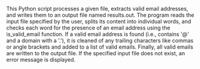 This Python script processes a given file, extracts valid email addresses,
and writes them to an output file named results.out. The program reads the input file specified by the user,
splits its content into individual words, and checks each word for the presence of an email address using the is_valid_email 
function. If a valid email address is found (i.e., contains '@' and a domain with a '.'), it is cleaned of any trailing characters like commas or angle brackets and added to a list of valid emails. Finally, all valid emails are written to the output file. If the specified input file does not exist, an error message is displayed.


